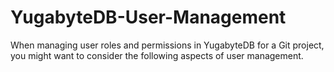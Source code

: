 # YugabyteDB-User-Management
When managing user roles and permissions in YugabyteDB for a Git project, you might want to consider the following aspects of user management.
